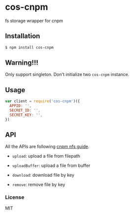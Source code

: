 # cos-cnpm

fs storage wrapper for cnpm

## Installation

```bash
$ npm install cos-cnpm
```

## Warning!!!

Only support singleton. Don't initialize two `cos-cnpm` instance.

## Usage

```js
var client = require('cos-cnpm')({
  APPID: '',
  SECRET_ID: '',
  SECRET_KEY: '',
})
```

## API

All the APIs are following [cnpm nfs guide](https://github.com/cnpm/cnpmjs.org/wiki/NFS-Guide).

- `upload`: upload a file from filepath 

- `uploadBuffer`: upload a file from buffer

- `download`: download file by key

- `remove`: remove file by key

### License

MIT
